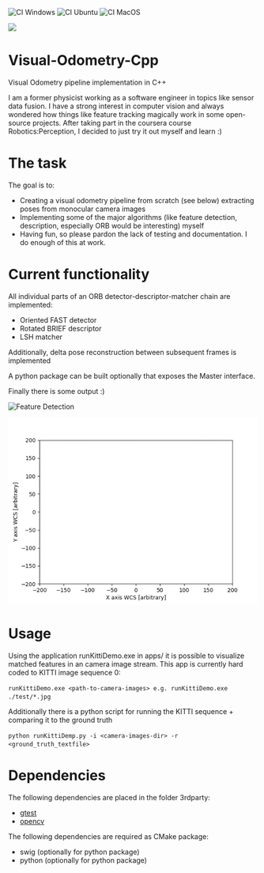 
![CI Windows](https://github.com/makra89/Visual-Odometry-Cpp/workflows/windows-latest.yml/badge.svg?branch=master)
![CI Ubuntu](https://github.com/makra89/Visual-Odometry-Cpp/workflows/ubuntu-latest.yml/badge.svg?branch=master)
![CI MacOS](https://github.com/makra89/Visual-Odometry-Cpp/workflows/macos-latest.yml/badge.svg?branch=master)

<a href="https://codeclimate.com/github/makra89/Visual-Odometry-Cpp/maintainability"><img src="https://api.codeclimate.com/v1/badges/ae131ed274ff7c6a7b7f/maintainability" /></a>

# Visual-Odometry-Cpp
Visual Odometry pipeline implementation in C++

I am a former physicist working as a software engineer in topics like sensor data fusion. I have a strong interest in computer vision and always wondered how things like feature tracking magically work in some open-source projects. 
After taking part in the coursera course Robotics:Perception, I decided to just try it out myself and learn :) 

# The task

The goal is to:

- Creating a visual odometry pipeline from scratch (see below) extracting poses from monocular camera images
- Implementing some of the major algorithms (like feature detection, description, especially ORB would be interesting) myself
- Having fun, so please pardon the lack of testing and documentation. I do enough of this at work.

# Current functionality

All individual parts of an ORB detector-descriptor-matcher chain are implemented:
- Oriented FAST detector
- Rotated BRIEF descriptor
- LSH matcher

Additionally, delta pose reconstruction between subsequent frames is implemented

A python package can be built optionally that exposes the Master interface.

Finally there is some output :) 

![Feature Detection](doc/results/FeatureDetection.gif)

![Pose Comparison](doc/results/PoseComparison.gif)

# Usage

Using the application runKittiDemo.exe in apps/ it is possible to visualize matched features in an camera image stream.
This app is currently hard coded to KITTI image sequence 0:

`runKittiDemo.exe <path-to-camera-images> e.g. runKittiDemo.exe ./test/*.jpg` 

Additionally there is a python script for running the KITTI sequence + comparing it to the ground truth

`python runKittiDemp.py -i <camera-images-dir> -r <ground_truth_textfile> ` 

# Dependencies

The following dependencies are placed in the folder 3rdparty:

- [gtest](https://github.com/google/googletest/blob/master/googletest/LICENSE)
- [opencv](https://opencv.org/license/) 

The following dependencies are required as CMake package:

- swig (optionally for python package)
- python (optionally for python package)
